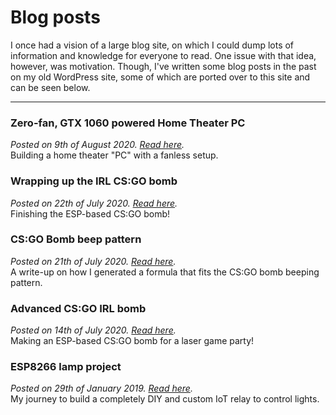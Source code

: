 # Blog posts

I once had a vision of a large blog site, on which I could dump lots of information and knowledge for
everyone to read. One issue with that idea, however, was motivation. Though, I've written some blog posts
in the past on my old WordPress site, some of which are ported over to this site and can be seen below.

---

### Zero-fan, GTX 1060 powered Home Theater PC
_Posted on 9th of August 2020. [Read here](/posts/zero-fan-home-theater-pc.md)._  
Building a home theater "PC" with a fanless setup.

### Wrapping up the IRL CS:GO bomb
_Posted on 22th of July 2020. [Read here](/posts/csgo-bomb-wrapping-up.md)._  
Finishing the ESP-based CS:GO bomb!

### CS:GO Bomb beep pattern
_Posted on 21th of July 2020. [Read here](/posts/csgo-bomb-beep-pattern.md)._  
A write-up on how I generated a formula that fits the CS:GO bomb beeping pattern.

### Advanced CS:GO IRL bomb
_Posted on 14th of July 2020. [Read here](/posts/csgo-bomb-irl.md)._   
Making an ESP-based CS:GO bomb for a laser game party!

### ESP8266 lamp project
_Posted on 29th of January 2019. [Read here](/posts/esp8266-lamp-project.md)._  
My journey to build a completely DIY and custom IoT relay to control lights.
